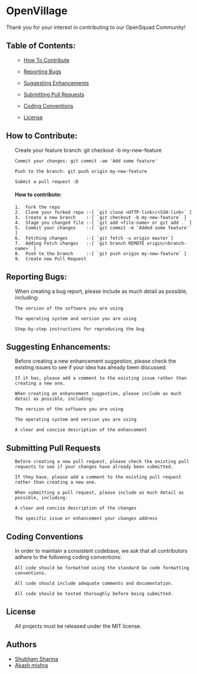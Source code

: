 
# OpenVillage

Thank you for your interest in contributing to our OpenSquad Community!

## Table of Contents:
<detail>
  <ol>
    <ul>
       <li><a href="#how-to-contribute">How To Contribute</a></li>
    </ul>
    <ul>
       <li><a href="#reporting-bugs">Reporting Bugs</a></li>
    </ul>
    <ul>
       <li><a href="#suggesting-enhancements">Suggesting Enhancements</a></li>
    </ul>
    <ul>
       <li><a href="#submitting-pull-requests">Submitting Pull Requests</a></li>
    </ul>
    <ul>
       <li><a href="#coding-conventions">Coding Conventions</a></li>
    </ul>
    <ul>
       <li><a href="#license">License</a></li>
    </ul>
  </ol>
</detail>
  
## How to Contribute:

<ul>
    Create your feature branch: git checkout -b my-new-feature
  
    Commit your changes: git commit -am 'Add some feature'
  
    Push to the branch: git push origin my-new-feature
  
    Submit a pull request :D

   <h4> How to contribute:</h4>

    1.  Fork the repo
    2.  Clone your forked repo :-[ `git clone <HTTP-link>/<SSH-link>` ]
    3.  Create a new branch    :-[ `git checkout -b my-new-feature` ]
    4.  Stage you changed file :-[ `git add <file-name> or git add .` ]
    5.  Commit your changes    :-[ `git commit -m 'Added some feature'` ]
    6.  Fetching changes       :-[ `git fetch -u origin master`]
    7.  Adding Fetch changes   :-[ `git branch REMOTE origin/<branch-name>` ]
    8.  Push to the branch     :-[ `git push origin my-new-feature` ]
    9.  Create new Pull Request

</ul>  
  
## Reporting Bugs:
<ul>
    When creating a bug report, please include as much detail as possible, including:

    The version of the software you are using

    The operating system and version you are using

    Step-by-step instructions for reproducing the bug
  </ul>
  
## Suggesting Enhancements:

<ul>
    Before creating a new enhancement suggestion, please check the existing issues to see if your idea has already been discussed. 
    
    If it has, please add a comment to the existing issue rather than creating a new one.

    When creating an enhancement suggestion, please include as much detail as possible, including:

    The version of the software you are using

    The operating system and version you are using

    A clear and concise description of the enhancement

  </ul>   
   
## Submitting Pull Requests
  
  <ul>

    Before creating a new pull request, please check the existing pull requests to see if your changes have already been submitted. 
    
    If they have, please add a comment to the existing pull request rather than creating a new one.

    When submitting a pull request, please include as much detail as possible, including:

    A clear and concise description of the changes

    The specific issue or enhancement your changes address
    
  </ul>

## Coding Conventions
  
<ul>
    In order to maintain a consistent codebase, we ask that all contributors adhere to the following coding conventions:

    All code should be formatted using the standard Go code formatting conventions.

    All code should include adequate comments and documentation.

    All code should be tested thoroughly before being submitted.

  </ul>
  
## License

  <ul>
    All projects must be released under the MIT license.
  </ul>
    
## Authors
  
<ul>
  <li>
              <a href="https://www.github.com/shubham270301/">Shubham Sharma</a>
  </li>
  <li>
             <a href="https://www.github.com/mak650650/">Akash mishra</a>
   </li>
</ul>
